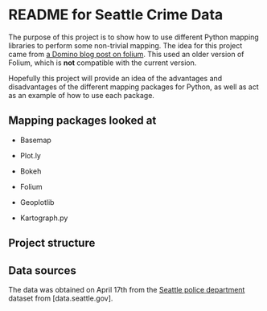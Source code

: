 # README for Seattle Crime Data

The purpose of this project is to show how to use different Python mapping libraries to perform some non-trivial mapping. The idea for this project came from [a Domino blog post on folium](https://blog.dominodatalab.com/creating-interactive-crime-maps-with-folium/). This used an older version of Folium, which is **not** compatible with the current version.

Hopefully this project will provide an idea of the advantages and disadvantages of the different mapping packages for Python, as well as act as an example of how to use each package.

## Mapping packages looked at

* Basemap

* Plot.ly

* Bokeh

* Folium

* Geoplotlib

* Kartograph.py


## Project structure

## Data sources
The data was obtained on April 17th from the [Seattle police department](https://data.seattle.gov/Public-Safety/Seattle-Police-Department-Police-Report-Incident/7ais-f98f) dataset from [data.seattle.gov].
